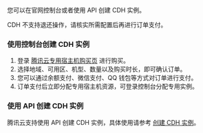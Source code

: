 您可以在官网控制台或者使用 API 创建 CDH 实例。


<dx-alert infotype="notice" title="">
CDH 不支持退还操作，请核实所需配置后再进行订单支付。
</dx-alert>




### 使用控制台创建 CDH 实例
1. 登录 [腾讯云专用宿主机购买页](https://buy.cloud.tencent.com/cdh) 进行购买。
3. 选择地域、可用区、机型、数量以及购买时长，即可确认订单。
4. 您可以通过余额支付、微信支付、QQ 钱包等方式对订单进行支付。
5. 订单支付后立即分配专用宿主机资源，可登录控制台分配专用实例。


### 使用 API 创建 CDH 实例
腾讯云支持使用 API 创建 CDH 实例，具体使用请参考 [创建 CDH 实例](https://cloud.tencent.com/document/api/213/16473)。
